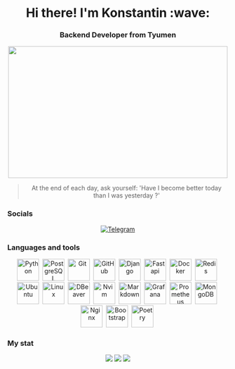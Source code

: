 <div id="header" align="center">
    <h1>Hi there! I'm Konstantin :wave: </h1>
    <h3>Backend Developer from Tyumen</h3>
</div>

<div align="center">
  <img src="https://media.giphy.com/media/dWesBcTLavkZuG35MI/giphy.gif" width="500" height="300"/>
</div>

<div align="center">
    <blockquote>At the end of each day, ask yourself: 'Have I become better today than I was yesterday ?'</blockquote>
</div>

### Socials
<div id="socials" align="center">
    <a href="https://t.me/Konstant1no72">
        <img src="https://img.shields.io/badge/Telegram-blue?style=for-the-badge&logo=telegram&logoColor=white" alt="Telegram"/>
    </a>
</div>

### Languages and tools
<div id="languages and tools" align="center">
    <img src="https://cdn.jsdelivr.net/gh/devicons/devicon@latest/icons/python/python-original-wordmark.svg" title="Python" width="50" height="50"/>&nbsp;
    <img src="https://cdn.jsdelivr.net/gh/devicons/devicon@latest/icons/postgresql/postgresql-original.svg" title="PostgreSQL" width="50" height="50"/>&nbsp;
    <img src="https://cdn.jsdelivr.net/gh/devicons/devicon@latest/icons/git/git-original-wordmark.svg" title="Git" width="50" height="50"/>&nbsp;
    <img src="https://cdn.jsdelivr.net/gh/devicons/devicon@latest/icons/github/github-original-wordmark.svg" title="GitHub" width="50" height="50"/>&nbsp;
    <img src="https://cdn.jsdelivr.net/gh/devicons/devicon@latest/icons/django/django-plain.svg" title="Django" width="50" height="50"/>&nbsp;
    <img src="https://cdn.jsdelivr.net/gh/devicons/devicon@latest/icons/fastapi/fastapi-original.svg" title="Fastapi" width="50" height="50"/>&nbsp;
    <img src="https://cdn.jsdelivr.net/gh/devicons/devicon@latest/icons/docker/docker-original.svg" title="Docker" width="50" height="50"/>&nbsp;
    <img src="https://cdn.jsdelivr.net/gh/devicons/devicon@latest/icons/redis/redis-original-wordmark.svg" title="Redis" width="50" height="50"/>&nbsp;
    <img src="https://cdn.jsdelivr.net/gh/devicons/devicon@latest/icons/ubuntu/ubuntu-original.svg" title="Ubuntu" width="50" height="50"/>&nbsp;
    <img src="https://cdn.jsdelivr.net/gh/devicons/devicon@latest/icons/linux/linux-original.svg" title="Linux" width="50" height="50"/>&nbsp;
    <img src="https://cdn.jsdelivr.net/gh/devicons/devicon@latest/icons/dbeaver/dbeaver-original.svg" title="DBeaver" width="50" height="50"/>&nbsp;
    <img src="https://cdn.jsdelivr.net/gh/devicons/devicon@latest/icons/neovim/neovim-original-wordmark.svg" title="Nvim" width="50" height="50"/>&nbsp;
    <img src="https://cdn.jsdelivr.net/gh/devicons/devicon@latest/icons/markdown/markdown-original.svg" title="Markdown" width="50" height="50"/>&nbsp;
    <img src="https://cdn.jsdelivr.net/gh/devicons/devicon@latest/icons/grafana/grafana-original.svg" title="Grafana" width="50" height="50"/>&nbsp;
    <img src="https://cdn.jsdelivr.net/gh/devicons/devicon@latest/icons/prometheus/prometheus-original.svg" title="Prometheus" width="50" height="50"/>&nbsp;
    <img src="https://cdn.jsdelivr.net/gh/devicons/devicon@latest/icons/mongodb/mongodb-original.svg" title="MongoDB" width="50" height="50"/>&nbsp;
    <img src="https://cdn.jsdelivr.net/gh/devicons/devicon@latest/icons/nginx/nginx-original.svg" title="Nginx" width="50" height="50"/>&nbsp;
    <img src="https://cdn.jsdelivr.net/gh/devicons/devicon@latest/icons/bootstrap/bootstrap-original-wordmark.svg" title="Bootstrap" width="50" height="50"/>&nbsp;
    <img src="https://cdn.jsdelivr.net/gh/devicons/devicon@latest/icons/poetry/poetry-original.svg" title="Poetry" width="50" height="50"/>&nbsp;
</div>

### My stat
<div id="stat" align="center">
    <img src="https://github-profile-summary-cards.vercel.app/api/cards/profile-details?username=Bojchenko-Konstantin&theme=vue"/>
    <img src="https://github-profile-summary-cards.vercel.app/api/cards/most-commit-language?username=Bojchenko-Konstantin&theme=vue"/>
    <img src="https://github-profile-summary-cards.vercel.app/api/cards/stats?username=Bojchenko-Konstantin&theme=vue"/>
</div>
